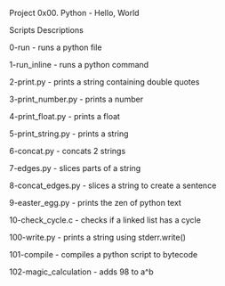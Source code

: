 Project 0x00. Python - Hello, World

Scripts Descriptions

 0-run - runs a python file

 1-run_inline - runs a python command

 2-print.py - prints a string containing double quotes

 3-print_number.py - prints a number

 4-print_float.py - prints a float

 5-print_string.py - prints a string

 6-concat.py - concats 2 strings

 7-edges.py - slices parts of a string

 8-concat_edges.py - slices a string to create a sentence

 9-easter_egg.py - prints the zen of python text

 10-check_cycle.c - checks if a linked list has a cycle

 100-write.py - prints a string using stderr.write()

 101-compile - compiles a python script to bytecode

 102-magic_calculation - adds 98 to a^b